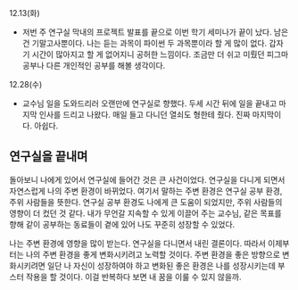 12.13(화)
- 저번 주 연구실 막내의 프로젝트 발표를 끝으로 이번 학기 세미나가 끝이 났다. 남은 건 기말고사뿐이다. 나는 듣는 과목이 파이썬 두 과목뿐이라 할 게 많이 없다. 갑자기 시간이 많아지고 할 게 없어지니 공허한 느낌이다. 조금만 더 쉬고 미뤘던 피그마 공부나 다른 개인적인 공부를 해볼 생각이다.

12.28(수)
- 교수님 일을 도와드리러 오랜만에 연구실로 향했다. 두세 시간 뒤에 일을 끝내고 마지막 인사를 드리고 나왔다. 매일 들고 다니던 열쇠도 형한테 줬다. 진짜 마지막이다. 아쉽다.

## 연구실을 끝내며

돌아보니 나에게 있어서 연구실에 들어간 것은 큰 사건이었다. 연구실을 다니게 되면서 자연스럽게 나의 주변 환경이 바뀌었다. 여기서 말하는 주변 환경은 연구실 공부 환경, 주위 사람들을 뜻한다. 연구실 공부 환경도 나에게 큰 도움이 되었지만, 주위 사람들의 영향이 더 컸던 것 같다. 내가 무언갈 지속할 수 있게 이끌어 주는 교수님, 같은 목표를 향해 같이 공부하는 동료들이 곁에 있어 나도 꾸준히 성장할 수 있었다.

나는 주변 환경에 영향을 많이 받는다. 연구실을 다니면서 내린 결론이다. 따라서 이제부터는 나의 주변 환경을 좋게 변화시키려고 노력할 것이다. 주변 환경을 좋은 방향으로 변화시키려면 일단 나 자신이 성장하여야 하고 변화된 좋은 환경은 나를 성장시키는데 부스터 작용을 할 것이다. 이걸 반복하다 보면 내 꿈을 이룰 수 있지 않을까.